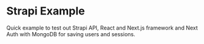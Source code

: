 # Strapi Example

Quick example to test out Strapi API, React and Next.js framework and Next Auth with MongoDB for saving users and sessions.
